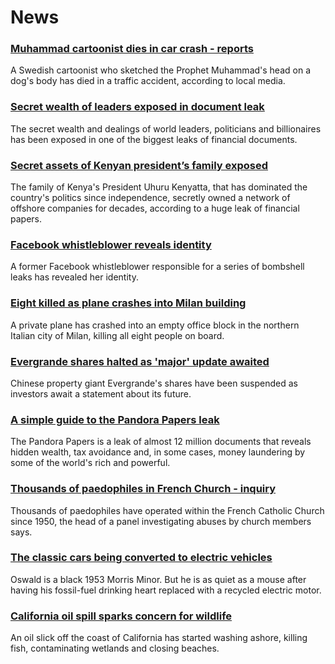 # News
### [Muhammad cartoonist dies in car crash - reports](https://www.bbc.com/news/world-europe-58783998)
A Swedish cartoonist who sketched the Prophet Muhammad's head on a dog's body has died in a traffic accident, according to local media. 
### [Secret wealth of leaders exposed in document leak](https://www.bbc.com/news/world-58780465)
The secret wealth and dealings of world leaders, politicians and billionaires has been exposed in one of the biggest leaks of financial documents.
### [Secret assets of Kenyan president’s family exposed](https://www.bbc.com/news/world-africa-58775944)
The family of Kenya's President Uhuru Kenyatta, that has dominated the country's politics since independence, secretly owned a network of offshore companies for decades, according to a huge leak of financial papers.  
### [Facebook whistleblower reveals identity](https://www.bbc.com/news/technology-58784615)
A former Facebook whistleblower responsible for a series of bombshell leaks has revealed her identity. 
### [Eight killed as plane crashes into Milan building](https://www.bbc.com/news/world-europe-58780359)
A private plane has crashed into an empty office block in the northern Italian city of Milan, killing all eight people on board.
### [Evergrande shares halted as 'major' update awaited](https://www.bbc.com/news/business-58784316)
Chinese property giant Evergrande's shares have been suspended as investors await a statement about its future.
### [A simple guide to the Pandora Papers leak](https://www.bbc.com/news/world-58780561)
The Pandora Papers is a leak of almost 12 million documents that reveals hidden wealth, tax avoidance and, in some cases, money laundering by some of the world's rich and powerful.
### [Thousands of paedophiles in French Church - inquiry](https://www.bbc.com/news/world-europe-58781265)
Thousands of paedophiles have operated within the French Catholic Church since 1950, the head of a panel investigating abuses by church members says.
### [The classic cars being converted to electric vehicles](https://www.bbc.com/news/business-58578061)
Oswald is a black 1953 Morris Minor. But he is as quiet as a mouse after having his fossil-fuel drinking heart replaced with a recycled electric motor.
### [California oil spill sparks concern for wildlife](https://www.bbc.com/news/world-us-canada-58784215)
An oil slick off the coast of California has started washing ashore, killing fish, contaminating wetlands and closing beaches. 
